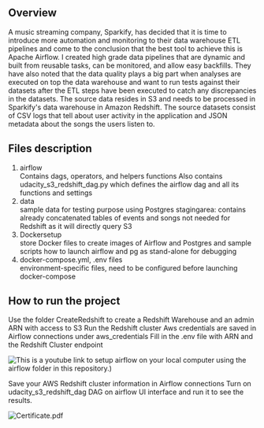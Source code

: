 <h2>Overview</h2>
A music streaming company, Sparkify, has decided that it is time to introduce more automation and monitoring to their data warehouse ETL pipelines and come to the conclusion that the best tool to achieve this is Apache Airflow. I created high grade data pipelines that are dynamic and built from reusable tasks, can be monitored, and allow easy backfills. They have also noted that the data quality plays a big part when analyses are executed on top the data warehouse and want to run tests against their datasets after the ETL steps have been executed to catch any discrepancies in the datasets. The source data resides in S3 and needs to be processed in Sparkify's data warehouse in Amazon Redshift. The source datasets consist of CSV logs that tell about user activity in the application and JSON metadata about the songs the users listen to.


<h2> Files description </h2>
 <ol>
  <li>airflow</li>
	Contains dags, operators, and helpers functions 
	Also contains udacity_s3_redshift_dag.py which defines the airflow dag and all its functions 			and settings
  <li>data</li>
	sample data for testing purpose using Postgres
	stagingarea: contains already concatenated tables of events and songs
	not needed for Redshift as it will directly query S3	
  <li>Dockersetup</li>
	store Docker files to create images of Airflow and Postgres
	and sample scripts how to launch airflow and pg as stand-alone for debugging
  <li>docker-compose.yml, .env files</li>
	environment-specific files, need to be configured before launching docker-compose
</ol> 


<h2> How to run the project </h2>
Use the folder CreateRedshift to create a Redshift Warehouse and an admin ARN with access to S3
Run the Redshift cluster
Aws credentials are saved in Airflow connections under aws_credentials
Fill in the .env file with ARN and the Redshift Cluster endpoint




![This](https://www.youtube.com/watch?v=aTaytcxy2Ck) is a youtube link to setup airflow on your local computer using the airflow folder in this repository.)





Save your AWS Redshift cluster information in Airflow connections
Turn on udacity_s3_redshift_dag DAG on airflow UI interface and run it to see the results.




![Certificate.pdf](https://github.com/Shayan-ShA/Data-Modeling-with-Postgres-and-Cassandra-Projects-Udacity_DataEngineering/blob/main/Certificate.png)





